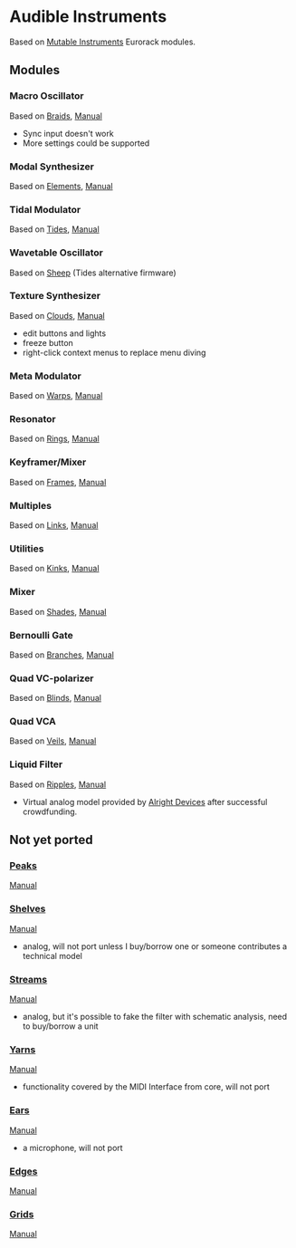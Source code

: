 
# Audible Instruments

Based on [Mutable Instruments](https://mutable-instruments.net/) Eurorack modules.

## Modules

### Macro Oscillator
Based on [Braids](https://mutable-instruments.net/modules/braids), [Manual](https://mutable-instruments.net/modules/braids/manual/)
- Sync input doesn't work
- More settings could be supported

### Modal Synthesizer
Based on [Elements](https://mutable-instruments.net/modules/elements), [Manual](https://mutable-instruments.net/modules/elements/manual/)

### Tidal Modulator
Based on [Tides](https://mutable-instruments.net/modules/tides), [Manual](https://mutable-instruments.net/modules/tides/manual/)

### Wavetable Oscillator
Based on [Sheep](https://mutable-instruments.net/modules/tides/firmware/) (Tides alternative firmware)

### Texture Synthesizer
Based on [Clouds](https://mutable-instruments.net/modules/clouds), [Manual](https://mutable-instruments.net/modules/clouds/manual/)
- edit buttons and lights
- freeze button
- right-click context menus to replace menu diving

### Meta Modulator
Based on [Warps](https://mutable-instruments.net/modules/warps), [Manual](https://mutable-instruments.net/modules/warps/manual/)

### Resonator
Based on [Rings](https://mutable-instruments.net/modules/rings), [Manual](https://mutable-instruments.net/modules/rings/manual/)

### Keyframer/Mixer
Based on [Frames](https://mutable-instruments.net/modules/frames), [Manual](https://mutable-instruments.net/modules/frames/manual/)

### Multiples
Based on [Links](https://mutable-instruments.net/modules/links), [Manual](https://mutable-instruments.net/modules/links/manual/)

### Utilities
Based on [Kinks](https://mutable-instruments.net/modules/kinks), [Manual](https://mutable-instruments.net/modules/kinks/manual/)

### Mixer
Based on [Shades](https://mutable-instruments.net/modules/shades), [Manual](https://mutable-instruments.net/modules/shades/manual/)

### Bernoulli Gate
Based on [Branches](https://mutable-instruments.net/modules/branches), [Manual](https://mutable-instruments.net/modules/branches/manual/)

### Quad VC-polarizer
Based on [Blinds](https://mutable-instruments.net/modules/blinds), [Manual](https://mutable-instruments.net/modules/blinds/manual/)

### Quad VCA
Based on [Veils](https://mutable-instruments.net/modules/veils), [Manual](https://mutable-instruments.net/modules/veils/manual/)

### Liquid Filter
Based on [Ripples](https://mutable-instruments.net/modules/ripples), [Manual](https://mutable-instruments.net/modules/ripples/manual/)
- Virtual analog model provided by [Alright Devices](https://www.alrightdevices.com/) after successful crowdfunding.


## Not yet ported

### [Peaks](https://mutable-instruments.net/modules/peaks)
[Manual](https://mutable-instruments.net/modules/peaks/manual/)

### [Shelves](https://mutable-instruments.net/modules/shelves)
[Manual](https://mutable-instruments.net/modules/shelves/manual/)
- analog, will not port unless I buy/borrow one or someone contributes a technical model

### [Streams](https://mutable-instruments.net/modules/streams)
[Manual](https://mutable-instruments.net/modules/streams/manual/)
- analog, but it's possible to fake the filter with schematic analysis, need to buy/borrow a unit

### [Yarns](https://mutable-instruments.net/modules/yarns)
[Manual](https://mutable-instruments.net/modules/yarns/manual/)
- functionality covered by the MIDI Interface from core, will not port

### [Ears](https://mutable-instruments.net/modules/ears)
[Manual](https://mutable-instruments.net/modules/ears/manual/)
- a microphone, will not port

### [Edges](https://mutable-instruments.net/modules/edges)
[Manual](https://mutable-instruments.net/modules/edges/manual/)

### [Grids](https://mutable-instruments.net/modules/grids)
[Manual](https://mutable-instruments.net/modules/grids/manual/)

